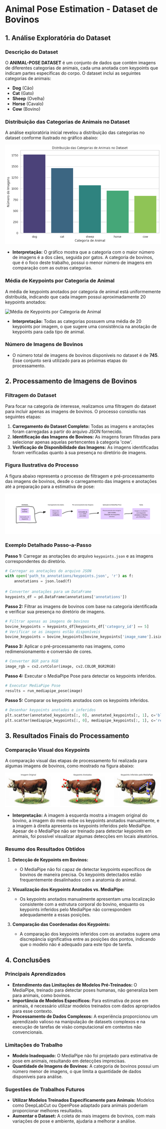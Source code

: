 
# **Animal Pose Estimation - Dataset de Bovinos**

## **1. Análise Exploratória do Dataset**

### **Descrição do Dataset**
O **ANIMAL-POSE DATASET** é um conjunto de dados que contém imagens de diferentes categorias de animais, cada uma anotada com keypoints que indicam partes específicas do corpo. O dataset inclui as seguintes categorias de animais:
- **Dog** (Cão)
- **Cat** (Gato)
- **Sheep** (Ovelha)
- **Horse** (Cavalo)
- **Cow** (Bovino)

### **Distribuição das Categorias de Animais no Dataset**
A análise exploratória inicial revelou a distribuição das categorias no dataset conforme ilustrado no gráfico abaixo:

![Distribuição das Categorias de Animais no Dataset](image.png)

- **Interpretação:** O gráfico mostra que a categoria com o maior número de imagens é a dos cães, seguida por gatos. A categoria de bovinos, que é o foco deste trabalho, possui o menor número de imagens em comparação com as outras categorias.

### **Média de Keypoints por Categoria de Animal**
A média de keypoints anotados por categoria de animal está uniformemente distribuída, indicando que cada imagem possui aproximadamente 20 keypoints anotados:

![Média de Keypoints por Categoria de Animal](data:image-1.png)

- **Interpretação:** Todas as categorias possuem uma média de 20 keypoints por imagem, o que sugere uma consistência na anotação de keypoints para cada tipo de animal.

### **Número de Imagens de Bovinos**
- O número total de imagens de bovinos disponíveis no dataset é de **745**. Esse conjunto será utilizado para as próximas etapas do processamento.

## **2. Processamento de Imagens de Bovinos**

### **Filtragem do Dataset**
Para focar na categoria de interesse, realizamos uma filtragem do dataset para incluir apenas as imagens de bovinos. O processo consistiu nas seguintes etapas:

1. **Carregamento do Dataset Completo:** Todas as imagens e anotações foram carregadas a partir do arquivo JSON fornecido.
2. **Identificação das Imagens de Bovinos:** As imagens foram filtradas para selecionar apenas aquelas pertencentes à categoria 'cow'.
3. **Verificação de Disponibilidade das Imagens:** As imagens identificadas foram verificadas quanto à sua presença no diretório de imagens.

### **Figura Ilustrativa do Processo**
A figura abaixo representa o processo de filtragem e pré-processamento das imagens de bovinos, desde o carregamento das imagens e anotações até a preparação para a estimativa de pose:

![Figura Ilustrativa do Processo](Untitled.png)

### **Exemplo Detalhado Passo-a-Passo**
**Passo 1:** Carregar as anotações do arquivo `keypoints.json` e as imagens correspondentes do diretório.
```python
# Carregar as anotações do arquivo JSON
with open('path_to_annotations/keypoints.json', 'r') as f:
    annotations = json.load(f)

# Converter anotações para um DataFrame
keypoints_df = pd.DataFrame(annotations['annotations'])
```

**Passo 2:** Filtrar as imagens de bovinos com base na categoria identificada e verificar sua presença no diretório de imagens.
```python
# Filtrar apenas as imagens de bovinos
bovine_keypoints = keypoints_df[keypoints_df['category_id'] == 5]
# Verificar se as imagens estão disponíveis
bovine_keypoints = bovine_keypoints[bovine_keypoints['image_name'].isin(available_images)]
```

**Passo 3:** Aplicar o pré-processamento nas imagens, como redimensionamento e conversão de cores.
```python
# Converter BGR para RGB
image_rgb = cv2.cvtColor(image, cv2.COLOR_BGR2RGB)
```

**Passo 4:** Executar o MediaPipe Pose para detectar os keypoints inferidos.
```python
# Executar MediaPipe Pose
results = run_mediapipe_pose(image)
```

**Passo 5:** Comparar os keypoints anotados com os keypoints inferidos.
```python
# Desenhar keypoints anotados e inferidos
plt.scatter(annotated_keypoints[:, 0], annotated_keypoints[:, 1], c='blue', label='Keypoints Anotados', s=50)
plt.scatter(mediapipe_keypoints[:, 0], mediapipe_keypoints[:, 1], c='red', label='Keypoints MediaPipe', s=50)
```

## **3. Resultados Finais do Processamento**

### **Comparação Visual dos Keypoints**
A comparação visual das etapas de processamento foi realizada para algumas imagens de bovinos, como mostrado na figura abaixo:

![Comparação Visual dos Keypoints](image-2.png)


- **Interpretação:** A imagem à esquerda mostra a imagem original do bovino, a imagem do meio exibe os keypoints anotados manualmente, e a imagem à direita apresenta os keypoints inferidos pelo MediaPipe. Apesar de o MediaPipe não ser treinado para detectar keypoints em animais, foi possível visualizar algumas detecções em locais aleatórios.

### **Resumo dos Resultados Obtidos**

1. **Detecção de Keypoints em Bovinos:**
   - O MediaPipe não foi capaz de detectar keypoints específicos de bovinos de maneira precisa. Os keypoints detectados estão frequentemente desalinhados com a anatomia do animal.
   
2. **Visualização dos Keypoints Anotados vs. MediaPipe:**
   - Os keypoints anotados manualmente apresentam uma localização consistente com a estrutura corporal do bovino, enquanto os keypoints inferidos pelo MediaPipe não correspondem adequadamente a essas posições.

3. **Comparação das Coordenadas dos Keypoints:**
   - A comparação dos keypoints inferidos com os anotados sugere uma discrepância significativa entre as posições dos pontos, indicando que o modelo não é adequado para este tipo de tarefa.

## **4. Conclusões**

### **Principais Aprendizados**
- **Entendimento das Limitações de Modelos Pré-Treinados:** O MediaPipe, treinado para detectar poses humanas, não generaliza bem para animais, como bovinos.
- **Importância de Modelos Específicos:** Para estimativa de pose em animais, é necessário utilizar modelos treinados com dados apropriados para esse contexto.
- **Processamento de Dados Complexos:** A experiência proporcionou um aprendizado valioso na manipulação de datasets complexos e na execução de tarefas de visão computacional em contextos não convencionais.

### **Limitações do Trabalho**
- **Modelo Inadequado:** O MediaPipe não foi projetado para estimativa de pose em animais, resultando em detecções imprecisas.
- **Quantidade de Imagens de Bovinos:** A categoria de bovinos possui um número menor de imagens, o que limita a quantidade de dados disponíveis para análise.


### **Sugestões de Trabalhos Futuros**
- **Utilizar Modelos Treinados Especificamente para Animais:** Modelos como DeepLabCut ou OpenPose adaptado para animais poderiam proporcionar melhores resultados.
- **Aumentar o Dataset:** A coleta de mais imagens de bovinos, com mais variações de pose e ambiente, ajudaria a melhorar a análise.
